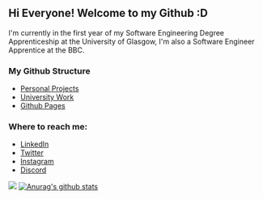 ## Hi Everyone! Welcome to my Github :D

I'm currently in the first year of my Software Engineering Degree Apprenticeship at the University of Glasgow, I'm also a Software Engineer Apprentice at the BBC.

### My Github Structure
- [Personal Projects](https://github.com/sgoudham?tab=repositories)
- [University Work](https://github.com/sgoudham-university)
- [Github Pages](https://github.com/sgoudham-gh-pages)

### Where to reach me:
- [LinkedIn](https://www.linkedin.com/in/sgoudham/)
- [Twitter](https://twitter.com/RealGoudham)
- [Instagram](https://www.instagram.com/sgoudham/)
- [Discord](https://discord.bio/p/hammy)

![](https://komarev.com/ghpvc/?username=your-github-username&style=flat)
[![Anurag's github stats](https://github-readme-stats.vercel.app/api?username=sgoudham)](https://github.com/sgoudham/github-readme-stats)
